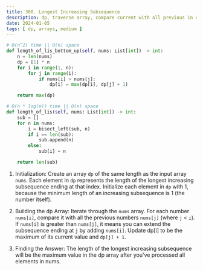 ```yaml
---
title: 300. Longest Increasing Subsequence
description: dp, traverse array, compare current with all previous in range, update dp if current bigger than prev
date: 2024-01-05
tags: [ dp, arrays, medium ]
---
```


```python
# O(n^2) time || O(n) space
def length_of_lis_bottom_up(self, nums: List[int]) -> int:
    n = len(nums)
    dp = [1] * n
    for i in range(1, n):
        for j in range(i):
            if nums[i] > nums[j]:
                dp[i] = max(dp[i], dp[j] + 1)

    return max(dp)
```

```python
# O(n * log(n)) time || O(n) space
def length_of_lis(self, nums: List[int]) -> int:
    sub = []
    for n in nums:
        i = bisect_left(sub, n)
        if i == len(sub):
            sub.append(n)
        else:
            sub[i] = n

    return len(sub)
```

1) Initialization: Create an array `dp` of the same length as the input array `nums`. Each element in `dp` represents
   the length of the longest increasing subsequence ending at that index. Initialize each element in `dp` with 1,
   because the minimum length of an increasing subsequence is 1 (the number itself).

2) Building the dp Array: Iterate through the `nums` array. For each number `nums[i]`, compare it with all the previous
   numbers `nums[j]` (where `j` < `i`). If `nums[i]` is greater than `nums[j]`, it means you can extend the subsequence
   ending at `j` by adding `nums[i]`. Update dp[i] to be the maximum of its current value and `dp[j] + 1`.

3) Finding the Answer: The length of the longest increasing subsequence will be the maximum value in the dp array after
   you've processed all elements in nums.
